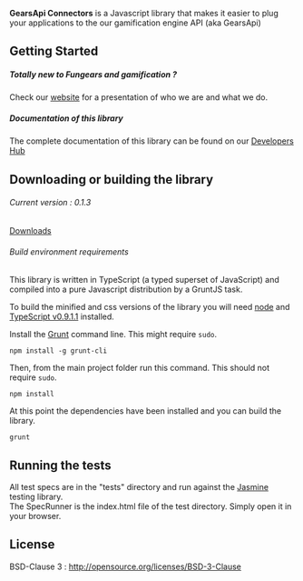 **GearsApi Connectors** is a Javascript library that makes it easier to plug your applications to the our gamification engine API (aka GearsApi)

## Getting Started
##### Totally new to Fungears and gamification ?  
Check our [website](http://fungears.com/) for a presentation of who we are and what we do.

##### Documentation of this library
The complete documentation of this library can be found on our [Developers Hub](http://devhub.fungears.com)

## Downloading or building the library

###### Current version : 0.1.3

[Downloads](dist/)

###### Build environment requirements

This library is written in TypeScript (a typed superset of JavaScript) and compiled into a pure Javascript distribution by a GruntJS task.

To build the minified and css versions of the library you will need [node](http://nodejs.org) and [TypeScript v0.9.1.1](http://www.typescriptlang.org/) installed.

Install the [Grunt](http://gruntjs.com/) command line. This might require `sudo`.

```shell
npm install -g grunt-cli
```

Then, from the main project folder run this command. This should not require `sudo`.

```shell
npm install
```

At this point the dependencies have been installed and you can build the library.

```shell
grunt
```


## Running the tests

All test specs are in the "tests" directory and run against the [Jasmine](http://pivotal.github.io/jasmine/) testing library.  
The SpecRunner is the index.html file of the test directory. Simply open it in your browser.

## License

BSD-Clause 3 : http://opensource.org/licenses/BSD-3-Clause
